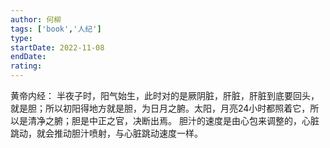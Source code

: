 ```yaml
---
author: 何柳
tags: ['book','人纪']
type: 
startDate: 2022-11-08
endDate:
rating: 
---
```





黄帝内经：
半夜子时，阳气始生，此时对的是厥阴脏，肝脏，肝脏到底要回头，就是胆；所以初阳得地方就是胆，为日月之腑。太阳，月亮24小时都照着它，所以是清净之腑；胆是中正之官，决断出焉。
胆汁的速度是由心包来调整的，心脏跳动，就会推动胆汁喷射，与心脏跳动速度一样。








